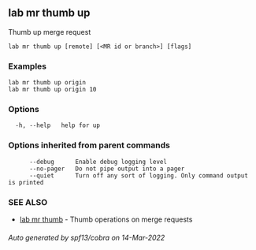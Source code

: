 ## lab mr thumb up

Thumb up merge request

```
lab mr thumb up [remote] [<MR id or branch>] [flags]
```

### Examples

```
lab mr thumb up origin
lab mr thumb up origin 10
```

### Options

```
  -h, --help   help for up
```

### Options inherited from parent commands

```
      --debug      Enable debug logging level
      --no-pager   Do not pipe output into a pager
      --quiet      Turn off any sort of logging. Only command output is printed
```

### SEE ALSO

* [lab mr thumb](lab_mr_thumb.md)	 - Thumb operations on merge requests

###### Auto generated by spf13/cobra on 14-Mar-2022
